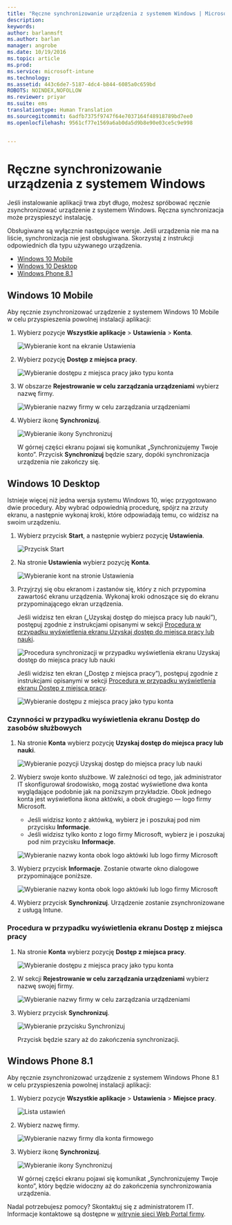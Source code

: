 ```yaml
---
title: "Ręczne synchronizowanie urządzenia z systemem Windows | Microsoft Intune"
description: 
keywords: 
author: barlanmsft
ms.author: barlan
manager: angrobe
ms.date: 10/19/2016
ms.topic: article
ms.prod: 
ms.service: microsoft-intune
ms.technology: 
ms.assetid: 443c6de7-5187-4dc4-b844-6085a0c659bd
ROBOTS: NOINDEX,NOFOLLOW
ms.reviewer: priyar
ms.suite: ems
translationtype: Human Translation
ms.sourcegitcommit: 6adfb7375f9747f64e7037164f48918789bd7ee0
ms.openlocfilehash: 9561cf77e1569a6ab0da5d9b8e90e03ce5c9e998


---
```



# <a name="sync-your-windows-device-manually"></a>Ręczne synchronizowanie urządzenia z systemem Windows
Jeśli instalowanie aplikacji trwa zbyt długo, możesz spróbować ręcznie zsynchronizować urządzenie z systemem Windows. Ręczna synchronizacja może przyspieszyć instalację.

Obsługiwane są wyłącznie następujące wersje. Jeśli urządzenia nie ma na liście, synchronizacja nie jest obsługiwana. Skorzystaj z instrukcji odpowiednich dla typu używanego urządzenia.

* [Windows 10 Mobile](#windows-10-mobile)
* [Windows 10 Desktop](#windows-10-desktop)
* [Windows Phone 8.1](#windows-phone-81)


## <a name="windows-10-mobile"></a>Windows 10 Mobile
Aby ręcznie zsynchronizować urządzenie z systemem Windows 10 Mobile w celu przyspieszenia powolnej instalacji aplikacji:

1. Wybierz pozycje **Wszystkie aplikacje** > **Ustawienia** > **Konta**.

    ![Wybieranie kont na ekranie Ustawienia](./media/win10m-sync-1-settings-accounts.png)

2. Wybierz pozycję **Dostęp z miejsca pracy**.

    ![Wybieranie dostępu z miejsca pracy jako typu konta](./media/win10m-sync-2-work-access.png)

3. W obszarze **Rejestrowanie w celu zarządzania urządzeniami** wybierz nazwę firmy.

    ![Wybieranie nazwy firmy w celu zarządzania urządzeniami](./media/win10m-sync-3-tap-comp-name.png)

4. Wybierz ikonę **Synchronizuj**.

    ![Wybieranie ikony Synchronizuj](./media/win10m-sync-4-tap-sync.png)

    W górnej części ekranu pojawi się komunikat „Synchronizujemy Twoje konto”. Przycisk **Synchronizuj** będzie szary, dopóki synchronizacja urządzenia nie zakończy się.

## <a name="windows-10-desktop"></a>Windows 10 Desktop
Istnieje więcej niż jedna wersja systemu Windows 10, więc przygotowano dwie procedury. Aby wybrać odpowiednią procedurę, spójrz na zrzuty ekranu, a następnie wykonaj kroki, które odpowiadają temu, co widzisz na swoim urządzeniu.

1. Wybierz przycisk **Start**, a następnie wybierz pozycję **Ustawienia**.

    ![Przycisk Start](./media/win10pc-sync-1-start-button.png)

2. Na stronie **Ustawienia** wybierz pozycję **Konta**.

    ![Wybieranie kont na stronie Ustawienia](./media/win10pc-sync-2-settings-accounts.png)

3. Przyjrzyj się obu ekranom i zastanów się, który z nich przypomina zawartość ekranu urządzenia. Wykonaj kroki odnoszące się do ekranu przypominającego ekran urządzenia.

    Jeśli widzisz ten ekran („Uzyskaj dostęp do miejsca pracy lub nauki”), postępuj zgodnie z instrukcjami opisanymi w sekcji [Procedura w przypadku wyświetlenia ekranu Uzyskaj dostęp do miejsca pracy lub nauki](#steps-to-follow-if-you-see-access-work-or-school).

    ![Procedura synchronizacji w przypadku wyświetlenia ekranu Uzyskaj dostęp do miejsca pracy lub nauki](./media/w10-enroll-rs1-connect-to-work-or-school.png)

    Jeśli widzisz ten ekran („Dostęp z miejsca pracy”), postępuj zgodnie z instrukcjami opisanymi w sekcji [Procedura w przypadku wyświetlenia ekranu Dostęp z miejsca pracy](#steps-to-follow-if-you-see-your-account).

    ![Wybieranie dostępu z miejsca pracy jako typu konta](./media/win10pc-sync-3-work-access.png)

### <a name="steps-to-follow-if-you-see-access-work-or-school"></a>Czynności w przypadku wyświetlenia ekranu Dostęp do zasobów służbowych

1. Na stronie **Konta** wybierz pozycję **Uzyskaj dostęp do miejsca pracy lub nauki**.

    ![Wybieranie pozycji Uzyskaj dostęp do miejsca pracy lub nauki](./media/w10-enroll-rs1-connect-to-work-or-school.png)

2. Wybierz swoje konto służbowe. W zależności od tego, jak administrator IT skonfigurował środowisko, mogą zostać wyświetlone dwa konta wyglądające podobnie jak na poniższym przykładzie. Obok jednego konta jest wyświetlona ikona aktówki, a obok drugiego — logo firmy Microsoft.

    - Jeśli widzisz konto z aktówką, wybierz je i poszukaj pod nim przycisku **Informacje**.
    - Jeśli widzisz tylko konto z logo firmy Microsoft, wybierz je i poszukaj pod nim przycisku **Informacje**.

    ![Wybieranie nazwy konta obok logo aktówki lub logo firmy Microsoft](./media/win10pc-rs1-sync-info-button.png)

3. Wybierz przycisk **Informacje**. Zostanie otwarte okno dialogowe przypominające poniższe.

    ![Wybieranie nazwy konta obok logo aktówki lub logo firmy Microsoft](./media/win10pc-rs1-sync-button.png)

4. Wybierz przycisk **Synchronizuj**. Urządzenie zostanie zsynchronizowane z usługą Intune.

### <a name="steps-to-follow-if-you-see-work-access"></a>Procedura w przypadku wyświetlenia ekranu Dostęp z miejsca pracy

1. Na stronie **Konta** wybierz pozycję **Dostęp z miejsca pracy**.

    ![Wybieranie dostępu z miejsca pracy jako typu konta](./media/win10pc-sync-3-work-access.png)

2. W sekcji **Rejestrowanie w celu zarządzania urządzeniami** wybierz nazwę swojej firmy.

    ![Wybieranie nazwy firmy w celu zarządzania urządzeniami](./media/win10pc-sync-4-tap-com-name.png)

3. Wybierz przycisk **Synchronizuj**.

    ![Wybieranie przycisku Synchronizuj](./media/win10pc-sync-5-tap-sync.png)

   Przycisk będzie szary aż do zakończenia synchronizacji.

## <a name="windows-phone-81"></a>Windows Phone 8.1
Aby ręcznie zsynchronizować urządzenie z systemem Windows Phone 8.1 w celu przyspieszenia powolnej instalacji aplikacji:

1. Wybierz pozycje **Wszystkie aplikacje** > **Ustawienia** > **Miejsce pracy**.

    ![Lista ustawień](./media/wp81-1-sync-settings-workplace.png)

2. Wybierz nazwę firmy.

    ![Wybieranie nazwy firmy dla konta firmowego](./media/wp81-2-sync-tap-compname.png)

3. Wybierz ikonę **Synchronizuj**.

    ![Wybieranie ikony Synchronizuj](./media/wp81-3-sync-tap-sync-button.png)

   W górnej części ekranu pojawi się komunikat „Synchronizujemy Twoje konto”, który będzie widoczny aż do zakończenia synchronizowania urządzenia.

Nadal potrzebujesz pomocy? Skontaktuj się z administratorem IT. Informacje kontaktowe są dostępne w [witrynie sieci Web Portal firmy](http://portal.manage.microsoft.com).



<!--HONumber=Dec16_HO2-->


